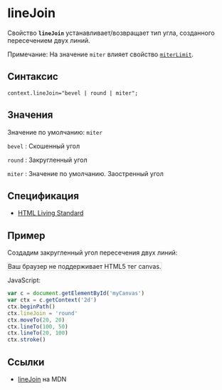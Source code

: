 # lineJoin

Свойство **`lineJoin`** устанавливает/возвращает тип угла, созданного пересечением двух линий.

Примечание: На значение `miter` влияет свойство [`miterLimit`](miterlimit.md).

## Синтаксис

```
context.lineJoin="bevel | round | miter";
```

## Значения

Значение по умолчанию: `miter`

`bevel`
: Скошенный угол

`round`
: Закругленный угол

`miter`
: Значение по умолчанию. Заостренный угол

## Спецификация

- [HTML Living Standard](https://html.spec.whatwg.org/multipage/canvas.html#dom-context-2d-linejoin)

## Пример

Создадим закругленный угол пересечения двух линий:

<canvas id="myCanvas" width="300" height="150" style="border:1px solid #d3d3d3;background:#ffffff;">
Ваш браузер не поддерживает HTML5 тег canvas.
</canvas>
<script>
var c=document.getElementById("myCanvas");
var canvOK=1;
try {c.getContext("2d");}
catch (er) {canvOK=0;}
if (canvOK==1){
var ctx=c.getContext("2d");
ctx.beginPath();
ctx.lineWidth=10;
ctx.lineJoin="round";
ctx.moveTo(20,20);
ctx.lineTo(100,50);
ctx.lineTo(20,100);
ctx.stroke();}
</script>

JavaScript:

```js
var c = document.getElementById('myCanvas')
var ctx = c.getContext('2d')
ctx.beginPath()
ctx.lineJoin = 'round'
ctx.moveTo(20, 20)
ctx.lineTo(100, 50)
ctx.lineTo(20, 100)
ctx.stroke()
```

## Ссылки

- [lineJoin](https://developer.mozilla.org/en-US/docs/Web/API/CanvasRenderingContext2D/lineJoin) на MDN
